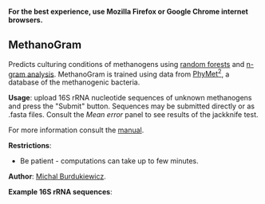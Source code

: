 **For the best experience, use Mozilla Firefox or Google Chrome internet browsers.**

## MethanoGram

Predicts culturing conditions of methanogens using [random forests](https://www.stat.berkeley.edu/~breiman/RandomForests/cc_home.htm) and [n-gram analysis](http://github.com/michbur/biogram). MethanoGram is trained using data from [PhyMet<sup>2</sup>](http://metanogen.biotech.uni.wroc.pl/), a database of the methanogenic bacteria.

**Usage**: upload 16S rRNA nucleotide sequences of unknown methanogens and press the "Submit" button. Sequences may be submitted directly or as .fasta files. Consult the *Mean error* panel to see results of the jackknife test.

For more information consult the [manual](http://phymet2.biotech.uni.wroc.pl/index.php?ind=help).

**Restrictions**:
  * Be patient - computations can take up to few minutes.  

**Author**: [Michal Burdukiewicz](http://www.smorfland.uni.wroc.pl/).

**Example 16S rRNA sequences**:
